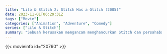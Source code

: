 ```yaml
---
title: "Lilo & Stitch 2: Stitch Has a Glitch (2005)"
date: 2023-11-01T06:29:31Z
tags: ["Movie"]
categories: ["Animation", "Adventure", "Comedy"]
series: ["Lilo & Stitch"]
summary: "Sebuah kerusakan mengancam menghancurkan Stitch dan persahabatannya dengan Lilo!"
---
```


<mux-player stream-type="on-demand"
src="https://kp3d-my.sharepoint.com/personal/ryoo_kp3d_onmicrosoft_com/_layouts/15/download.aspx?share=EW17fRmeF8VFmIuKl6rWWl4BhYmwu8REjFesmY1wRkluRQ" prefer-playback="mse" controls>

</mux-player>


{{< movieinfo id="20760" >}}

<script src="https://cdn.jsdelivr.net/npm/@mux/mux-player"></script>

 <script type="application/ld+json ">
{
"@context": "https://schema.org/",
"@type": "VideoObject",
"name": "Lilo & Stitch 2: Stitch Has a Glitch (2005)",
"contentUrl": "https://stream.mux.com/pUihlhoKygb1ab7wk2PZiHBvSTf1PyZH7SrMxM3f7C8.m3u8",
"thumbnailUrl": "https://www.themoviedb.org/t/p/original/AiB0MS6uPR5XdXY2ZoDfMAhexG1.jpg?width=314&fit_mode=preserve&time=25",
"uploadDate": "2023-11-01T06:29:31Z",
}

</script>